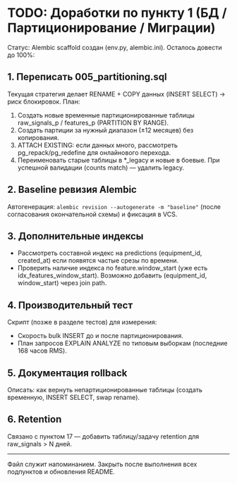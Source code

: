 # TODO: Доработки по пункту 1 (БД / Партиционирование / Миграции)

Статус: Alembic scaffold создан (env.py, alembic.ini). Осталось довести до 100%:

## 1. Переписать 005_partitioning.sql
Текущая стратегия делает RENAME + COPY данных (INSERT SELECT) -> риск блокировок. План:
1. Создать новые временные партиционированные таблицы raw_signals_p / features_p (PARTITION BY RANGE).
2. Создать партиции за нужный диапазон (±12 месяцев) без копирования.
3. ATTACH EXISTING: если данных много, рассмотреть pg_repack/pg_redefine для онлайнового перехода.
4. Переименовать старые таблицы в *_legacy и новые в боевые. При успешной валидации (counts match) — удалить legacy.

## 2. Baseline ревизия Alembic
Автогенерация: `alembic revision --autogenerate -m "baseline"` (после согласования окончательной схемы) и фиксация в VCS.

## 3. Дополнительные индексы
- Рассмотреть составной индекс на predictions (equipment_id, created_at) если появятся частые срезы по времени.
- Проверить наличие индекса по feature.window_start (уже есть idx_features_window_start). Возможно добавить (equipment_id, window_start) через join path.

## 4. Производительный тест
Скрипт (позже в разделе тестов) для измерения:
- Скорость bulk INSERT до и после партиционирования.
- План запросов EXPLAIN ANALYZE по типовым выборкам (последние 168 часов RMS).

## 5. Документация rollback
Описать: как вернуть непартиционированные таблицы (создать временную, INSERT SELECT, swap rename).

## 6. Retention
Связано с пунктом 17 — добавить таблицу/задачу retention для raw_signals > N дней.

---
Файл служит напоминанием. Закрыть после выполнения всех подпунктов и обновления README.
